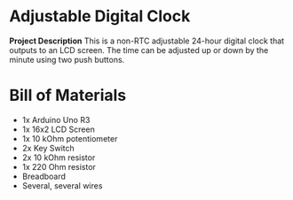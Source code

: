 # Adjustable Digital Clock

**Project Description**
This is a non-RTC adjustable 24-hour digital clock that outputs to an LCD screen. The time can be adjusted up or down by the minute using two push buttons. 

# Bill of Materials
- 1x Arduino Uno R3
- 1x 16x2 LCD Screen
- 1x 10 kOhm potentiometer
- 2x Key Switch
- 2x 10 kOhm resistor
- 1x 220 Ohm resistor
- Breadboard
- Several, several wires

